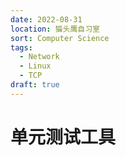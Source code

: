 ```yaml
---
date: 2022-08-31
location: 猫头鹰自习室
sort: Computer Science
tags:
  - Network
  - Linux
  - TCP
draft: true
---
```


# 单元测试工具

